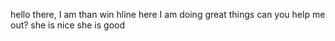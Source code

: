 hello there, I am than win hline
here I am doing great things
can you help me out?
she is nice
she is good
